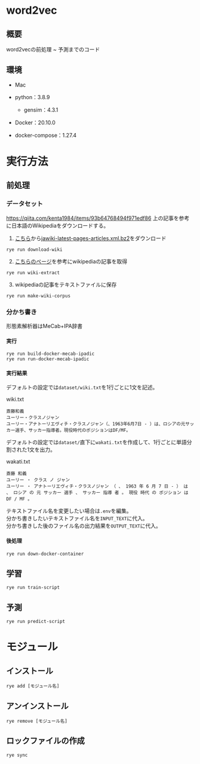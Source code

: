 # word2vec
## 概要
word2vecの前処理 ~ 予測までのコード

## 環境
- Mac

- python：3.8.9
  - gensim：4.3.1

- Docker：20.10.0

- docker-compose：1.27.4

# 実行方法
## 前処理
### データセット
https://qiita.com/kenta1984/items/93b64768494f971edf86
上の記事を参考に日本語のWikipediaをダウンロードする。

1. [こちら](https://dumps.wikimedia.org/jawiki/latest/)から[jawiki-latest-pages-articles.xml.bz2](https://dumps.wikimedia.org/jawiki/latest/jawiki-latest-pages-articles.xml.bz2)をダウンロード  
```
rye run download-wiki
```
2. [こちらのページ](https://github.com/attardi/wikiextractor)を参考にwikipediaの記事を取得
```
rye run wiki-extract
```
3. wikipediaの記事をテキストファイルに保存
```
rye run make-wiki-corpus
```
### 分かち書き
形態素解析器はMeCab+IPA辞書  
#### 実行
```
rye run build-docker-mecab-ipadic
rye run run-docker-mecab-ipadic
```
#### 実行結果
デフォルトの設定では`dataset/wiki.txt`を1行ごとに1文を記述。

wiki.txt
```
斎藤和義
ユーリー・クラスノジャン
ユーリー・アナトーリエヴィチ・クラスノジャン（、1963年6月7日 - ）は、ロシアの元サッカー選手、サッカー指導者。現役時代のポジションはDF/MF。
```

デフォルトの設定では`dataset/`直下に`wakati.txt`を作成して、1行ごとに単語分割された1文を出力。

wakati.txt
```
斎藤 和義 
ユーリー ・ クラス ノ ジャン 
ユーリー ・ アナトーリエヴィチ・クラスノジャン （ 、 1963 年 6 月 7 日 - ） は 、 ロシア の 元 サッカー 選手 、 サッカー 指導 者 。 現役 時代 の ポジション は DF / MF 。 
```

テキストファイル名を変更したい場合は`.env`を編集。  
分かち書きしたいテキストファイル名を`INPUT_TEXT`に代入。  
分かち書きした後のファイル名の出力結果を`OUTPUT_TEXT`に代入。  
#### 後処理
```
rye run down-docker-container
```

## 学習
```
rye run train-script
```

## 予測
```
rye run predict-script
```

# モジュール
## インストール
```
rye add [モジュール名]
```

## アンインストール
```
rye remove [モジュール名]
```

## ロックファイルの作成
```
rye sync
```